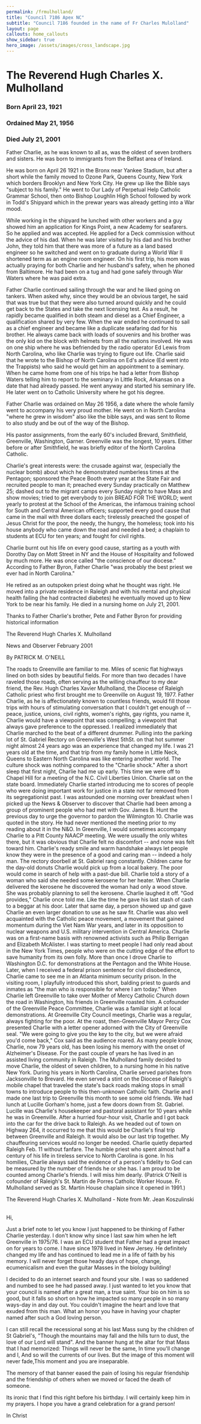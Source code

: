 ```yaml
---
permalink: /frmulholland/
title: "Council 7186 Apex NC"
subtitle: "Council 7186 founded in the name of Fr Charles Mulolland"
layout: page
callouts: home_callouts
show_sidebar: true
hero_image: /assets/images/cross_landscape.jpg
---
```

# The Reverend Hugh Charles X. Mulholland

### Born April 23, 1921
### Ordained May 21, 1956
### Died July 21, 2001

Father Charlie, as he was known to all as, was the oldest of seven brothers and sisters. He was born to immigrants from the Belfast area of Ireland.

He was born on April 26 1921 in the Bronx near Yankee Stadium, but after a short while the family moved to Ozone Park, Queens County, New York which borders Brooklyn and New York City. He grew up like the Bible says "subject to his family." He went to Our Lady of Perpetual Help Catholic Grammar School, then onto Bishop Loughlin High School followed by work in Todd's Shipyard which in the prewar years was already getting into a War mood.

While working in the shipyard he lunched with other workers and a guy showed him an application for Kings Point, a new Academy for seafarers. So he applied and was accepted. He applied for a Deck commission without the advice of his dad. When he was later visited by his dad and his brother John, they told him that there was more of a future as a land based engineer so he switched and went on to graduate during a World War II shortened term as an engine room engineer. On his first trip, his mom was actually praying for both Charlie and her husband's safety, when he phoned from Baltimore. He had been on a tug and had gone safely through War Waters where he was paid extra.

Father Charlie continued sailing through the war and he liked going on tankers. When asked why, since they would be an obvious target, he said that was true but that they were also turned around quickly and he could get back to the States and take the next licensing test. As a result, he rapidly became qualified in both steam and diesel as a Chief Engineer, a qualification shared by very few. When the war ended he continued to sail as a chief engineer and became like a duplicate seafaring dad for his brother. He always came back with loads of souvenirs and his brother was the only kid on the block with helmets from all the nations involved. He was on one ship where he was befriended by the radio operator Ed Lewis from North Carolina, who like Charlie was trying to figure out life. Charlie said that he wrote to the Bishop of North Carolina on Ed's advice (Ed went into the Trappists) who said he would get him an appointment to a seminary. When he came home from one of his trips he had a letter from Bishop Waters telling him to report to the seminary in Little Rock, Arkansas on a date that had already passed. He went anyway and started his seminary life. He later went on to Catholic University where he got his degree.

Father Charlie was ordained on May 26 1956, a date where the whole family went to accompany his very proud mother. He went on in North Carolina "where he grew in wisdom" also like the bible says, and was sent to Rome to also study and be out of the way of the Bishop.

His pastor assignments, from the early 60's included Brevard, Smithfield, Greenville, Washington, Garner. Greenville was the longest, 10 years. Either before or after Smithfield, he was briefly editor of the North Carolina Catholic.

Charlie's great interests were: the crusade against war, (especially the nuclear bomb) about which he demonstrated numberless times at the Pentagon;
sponsored the Peace Booth every year at the State Fair and recruited people to man it; preached every Sunday practically on Matthew 25; dashed out to the migrant camps every Sunday night to have Mass and show movies; tried to get everybody to join BREAD FOR THE WORLD; went yearly to protest at the School of the Americas, the infamous training school for South and Central American officers; supported every good cause that came in the mail with three dollars each;
tirelessly preached the gospel of Jesus Christ for the poor, the needy, the hungry, the homeless; took into his house anybody who came down the road and needed a bed; a chaplain to students at ECU for ten years; and fought for civil rights.

Charlie burnt out his life on every good cause, starting as a youth with Dorothy Day on Mott Street in NY and the House of Hospitality and followed by much more. He was once called "the conscience of our diocese." According to Father Byron, Father Charlie "was probably the best priest we ever had in North Carolina."

He retired as an outspoken priest doing what he thought was right. He moved into a private residence in Raleigh and with his mental and physical health failing (he had contracted diabetes) he eventually moved up to New York to be near his family. He died in a nursing home on July 21, 2001.

Thanks to Father Charlie's brother, Pete and Father Byron for providing historical information

The Reverend Hugh Charles X. Mulholland

News and Observer February 2001

By PATRICK M. O'NEILL

The roads to Greenville are familiar to me. Miles of scenic flat highways lined on both sides by beautiful fields. For more than two decades I have raveled those roads, often serving as the willing chauffeur to my dear friend, the Rev. Hugh Charles Xavier Mulholland, the Diocese of Raleigh Catholic priest who first brought me to Greenville on August 19, 1977.
Father Charlie, as he is affectionately known to countless friends, would fill those trips with hours of stimulating conversation that I couldn't get enough of -- peace, justice, unions, civil rights, women's rights, gay rights, you name it, Charlie would have a viewpoint that was compelling; a viewpoint that always gave preference to the oppressed. I realized immediately that Charlie marched to the beat of a different drummer.
Pulling into the parking lot of St. Gabriel Rectory on Greenville's West 5thSt. on that hot summer night almost 24 years ago was an experience that changed my life. I was 21 years old at the time, and that trip from my family home in Little Neck, Queens to Eastern North Carolina was like entering another world. The culture shock was nothing compared to the "Charlie shock."
After a short sleep that first night, Charlie had me up early. This time we were off to Chapel Hill for a meeting of the N.C. Civil Liberties Union. Charlie sat on the state board. Immediately Charlie started introducing me to scores of people who were doing important work for justice in a state not far removed from its segregationist past. I was astounded one morning over breakfast when I picked up the News & Observer to discover that Charlie had been among a group of prominent people who had met with Gov. James B. Hunt the previous day to urge the governor   to pardon the Wilmington 10. Charlie was quoted in the story. He had never mentioned the meeting prior to my reading about it in the N&O.
In Greenville, I would sometimes accompany Charlie to a Pitt County   NAACP meeting. We were usually the only whites there, but it was obvious that Charlie felt no discomfort -- and none was felt toward him. Charlie's ready smile and warm handshake always let people know they were in the presence of a good and caring man -- indeed a holy man.
The rectory doorbell at St. Gabriel rang constantly. Children came for the day-old donuts Charlie would pick up from a local bakery. The poor would come in search of help with a past-due bill.
Charlie told a story of a woman who said she needed some kerosene for her heater. When Charlie delivered the kerosene he discovered the woman had only a wood stove. She was probably planning to sell the kerosene. Charlie laughed it off. "God provides," Charlie once told me. Like the time he gave his last stash of cash to a beggar at his door.
Later that same day, a person showed up and gave Charlie an even larger donation to use as he saw fit.
Charlie was also well acquainted with the Catholic peace movement, a   movement that gained momentum during the Viet Nam War years, and later in its opposition to nuclear weapons and U.S. military intervention in Central America. Charlie was on a first-name basis with renowned activists such as Philip Berrigan and Elizabeth McAlister. I was starting to
meet people I had only read about in the New York Times, people who were on the cutting edge of the effort to save humanity from its own folly. More than once I drove Charlie to Washington D.C. for demonstrations at the Pentagon and the White House.
Later, when I received a federal prison sentence for civil disobedience,
Charlie came to see me in an Atlanta minimum security prison. In the visiting room, I playfully introduced this short, balding priest to guards and inmates as "the man who is responsible for where I am today."
When Charlie left Greenville to take over Mother of Mercy Catholic Church down the road in Washington, his friends in Greenville roasted him. A cofounder of the Greenville Peace Committee, Charlie was a familiar sight at local demonstrations. At Greenville City Council meetings, Charlie was a regular, always fighting for the poor. At the roast, then-Greenville Mayor Percy Cox presented Charlie with a letter opener adorned with the City of Greenville seal. "We were going to give you the key to the city, but we were afraid you'd come back," Cox said as the audience roared.
As many people know, Charlie, now 79 years old, has been losing his memory with the onset of Alzheimer's Disease. For the past couple of years he has lived in an assisted living community in Raleigh. The Mulholland family decided to move Charlie, the oldest of seven children, to a nursing home in his native New York.
During his years in North Carolina, Charlie served parishes from Jacksonville to Brevard. He even served a stint on the Diocese of Raleigh's mobile chapel that traveled the state's back roads making stops in small towns to introduce people to this then-unknown Catholic faith.
Charlie and I made one last trip to Greenville this month to see some old friends. We had lunch at Lucille Gorham's home, just a few doors down from St. Gabriel. Lucille was Charlie's housekeeper and pastoral assistant for 10 years while he was in Greenville. After a hurried four-hour visit, Charlie and I got back into the car for the drive back to Raleigh. As we headed out of town on Highway 264, it occurred to me that this would be Charlie's final trip between Greenville and Raleigh. It would also be our last trip together. My chauffeuring services would no longer be needed.
Charlie quietly departed Raleigh Feb. 11 without fanfare. The humble priest who spent almost half a century of his life in tireless service to North Carolina is gone. In his homilies, Charlie always said the evidence of a person's fidelity to God can be measured by the number of friends he or she has. I am proud to be counted among Charlie's friends. I will miss him dearly.
(Patrick O'Neill is cofounder of Raleigh's St. Martin de Porres Catholic Worker House. Fr. Mulholland served as St. Martin House chaplain since it opened in 1991.)




The Reverend Hugh Charles X. Mulholland - Note from Mr. Jean Koszulinski

<br>
Hi,

Just a brief note to let you know I just happened to be thinking of Father Charlie yesterday. I don't know why since I last saw him when he left Greenville in 1975/76. I was an ECU student that Father had a great impact on for years to come. I have since 1978 lived in New Jersey. He definitely changed my life and has continued to lead me in a life of faith by his memory. I will never forget those heady days of hope, change, ecumenicalism and even the guitar Masses in the biology building!

I decided to do an internet search and found your site. I was so saddened and numbed to see he had passed away. I just wanted to let you know that your council is named after a great man, a true saint. Your bio on him is so good, but it falls so short on how he impacted so many people in so many ways-day in and day out. You couldn't imagine the heart and love that exuded from this man. What an honor you have in having your chapter named after such a God loving person.

I can still recall the recessional song at his last Mass sung by the children of St Gabriel's, "Though the mountains may fall and the hills turn to dust, the love of our Lord will stand". And the banner hung at the altar for that Mass that I had memorized: Things will never be the same, In time you'll change and I, And so will the currents of our lives. But the image of this moment will never fade,This moment and you are inseparable.

The memory of that banner eased the pain of losing his regular friendship and the friendship of others when we moved or faced the death of someone.

Its ironic that I find this right before his birthday. I will certainly keep him in my prayers. I hope you have a grand celebration for a grand person!

In Christ
